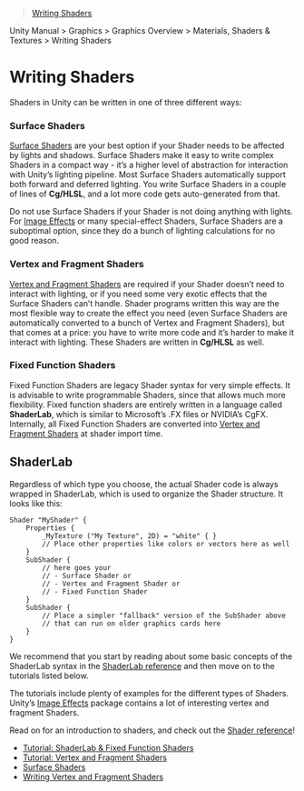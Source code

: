 > [Writing Shaders](http://docs.unity3d.com/Manual/ShadersOverview.html)

Unity Manual > Graphics > Graphics Overview > Materials, Shaders & Textures > Writing Shaders

# Writing Shaders

Shaders in Unity can be written in one of three different ways:

### Surface Shaders

[Surface Shaders](http://docs.unity3d.com/Manual/SL-SurfaceShaders.html) are your best option if your Shader needs to be affected by lights and shadows. Surface Shaders make it easy to write complex Shaders in a compact way - it’s a higher level of abstraction for interaction with Unity’s lighting pipeline. Most Surface Shaders automatically support both forward and deferred lighting. You write Surface Shaders in a couple of lines of **Cg/HLSL**, and a lot more code gets auto-generated from that.

Do not use Surface Shaders if your Shader is not doing anything with lights. For [Image Effects](http://docs.unity3d.com/Manual/comp-ImageEffects.html) or many special-effect Shaders, Surface Shaders are a suboptimal option, since they do a bunch of lighting calculations for no good reason.

### Vertex and Fragment Shaders

[Vertex and Fragment Shaders](http://docs.unity3d.com/Manual/SL-ShaderPrograms.html) are required if your Shader doesn’t need to interact with lighting, or if you need some very exotic effects that the Surface Shaders can’t handle. Shader programs written this way are the most flexible way to create the effect you need (even Surface Shaders are automatically converted to a bunch of Vertex and Fragment Shaders), but that comes at a price: you have to write more code and it’s harder to make it interact with lighting. These Shaders are written in **Cg/HLSL** as well.

### Fixed Function Shaders

Fixed Function Shaders are legacy Shader syntax for very simple effects. It is advisable to write programmable Shaders, since that allows much more flexibility. Fixed function shaders are entirely written in a language called **ShaderLab**, which is similar to Microsoft’s .FX files or NVIDIA’s CgFX. Internally, all Fixed Function Shaders are converted into [Vertex and Fragment Shaders](http://docs.unity3d.com/Manual/SL-ShaderPrograms.html) at shader import time.

## ShaderLab

Regardless of which type you choose, the actual Shader code is always wrapped in ShaderLab, which is used to organize the Shader structure. It looks like this:

```shaderlab
Shader "MyShader" {
    Properties {
        _MyTexture ("My Texture", 2D) = "white" { }
        // Place other properties like colors or vectors here as well
    }
    SubShader {
        // here goes your
        // - Surface Shader or
        // - Vertex and Fragment Shader or
        // - Fixed Function Shader
    }
    SubShader {
        // Place a simpler "fallback" version of the SubShader above
        // that can run on older graphics cards here
    }
}
```

We recommend that you start by reading about some basic concepts of the ShaderLab syntax in the [ShaderLab reference](http://docs.unity3d.com/Manual/SL-Shader.html) and then move on to the tutorials listed below.

The tutorials include plenty of examples for the different types of Shaders. Unity’s [Image Effects](http://docs.unity3d.com/Manual/comp-ImageEffects.html) package contains a lot of interesting vertex and fragment Shaders.

Read on for an introduction to shaders, and check out the [Shader reference](http://docs.unity3d.com/Manual/SL-Reference.html)!

* [Tutorial: ShaderLab & Fixed Function Shaders](http://docs.unity3d.com/Manual/ShaderTut1.html)
* [Tutorial: Vertex and Fragment Shaders](http://docs.unity3d.com/Manual/ShaderTut2.html)
* [Surface Shaders](http://docs.unity3d.com/Manual/SL-SurfaceShaders.html)
* [Writing Vertex and Fragment Shaders](http://docs.unity3d.com/Manual/SL-ShaderPrograms.html)